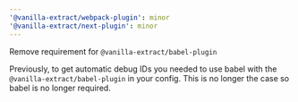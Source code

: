 ```yaml
---
'@vanilla-extract/webpack-plugin': minor
'@vanilla-extract/next-plugin': minor
---
```


Remove requirement for `@vanilla-extract/babel-plugin`

Previously, to get automatic debug IDs you needed to use babel with the `@vanilla-extract/babel-plugin` in your config. This is no longer the case so babel is no longer required. 